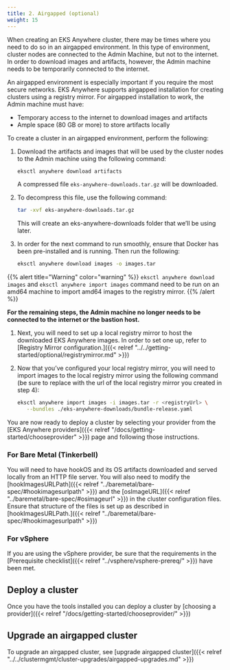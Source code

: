 ```yaml
---
title: 2. Airgapped (optional)
weight: 15
---
```


When creating an EKS Anywhere cluster, there may be times where you need to do so in an airgapped
environment.
In this type of environment, cluster nodes are connected to the Admin Machine, but not to the
internet.
In order to download images and artifacts, however, the Admin machine needs to be temporarily
connected to the internet.

An airgapped environment is especially important if you require the most secure networks.
EKS Anywhere supports airgapped installation for creating clusters using a registry mirror.
For airgapped installation to work, the Admin machine must have:

* Temporary access to the internet to download images and artifacts
* Ample space (80 GB or more) to store artifacts locally


To create a cluster in an airgapped environment, perform the following:

1. Download the artifacts and images that will be used by the cluster nodes to the Admin machine using the following command:
   ```bash
   eksctl anywhere download artifacts
   ```
   A compressed file `eks-anywhere-downloads.tar.gz` will be downloaded.

1. To decompress this file, use the following command:
   ```bash
   tar -xvf eks-anywhere-downloads.tar.gz
   ```
   This will create an eks-anywhere-downloads folder that we’ll be using later.

1. In order for the next command to run smoothly, ensure that Docker has been pre-installed and is running. Then run the following:
   ```bash
   eksctl anywhere download images -o images.tar
   ```

{{% alert title="Warning" color="warning" %}}
`eksctl anywhere download images` and `eksctl anywhere import images` command need to be run on an amd64 machine to import amd64 images to the registry mirror.
{{% /alert %}}

   **For the remaining steps, the Admin machine no longer needs to be connected to the internet or the bastion host.**

1. Next, you will need to set up a local registry mirror to host the downloaded EKS Anywhere images. In order to set one up, refer to [Registry Mirror configuration.]({{< relref "../../getting-started/optional/registrymirror.md" >}})

1. Now that you’ve configured your local registry mirror, you will need to import images to the local registry mirror using the following command (be sure to replace <registryUrl> with the url of the local registry mirror you created in step 4):
   ```bash
   eksctl anywhere import images -i images.tar -r <registryUrl> \
      --bundles ./eks-anywhere-downloads/bundle-release.yaml
   ```
You are now ready to deploy a cluster by selecting your provider from the [EKS Anywhere providers]({{< relref "/docs/getting-started/chooseprovider" >}}) page and following those instructions.

### For Bare Metal (Tinkerbell)
You will need to have hookOS and its OS artifacts downloaded and served locally from an HTTP file server.
You will also need to modify the [hookImagesURLPath]({{< relref "../baremetal/bare-spec/#hookimagesurlpath" >}}) and the [osImageURL]({{< relref "../baremetal/bare-spec/#osimageurl" >}}) in the cluster configuration files.
Ensure that structure of the files is set up as described in [hookImagesURLPath.]({{< relref "../baremetal/bare-spec/#hookimagesurlpath" >}})

### For vSphere
If you are using the vSphere provider, be sure that the requirements in the
[Prerequisite checklist]({{< relref "../vsphere/vsphere-prereq/" >}}) have been met.

## Deploy a cluster

Once you have the tools installed you can deploy a cluster by [choosing a provider]({{< relref "/docs/getting-started/chooseprovider/" >}})

## Upgrade an airgapped cluster

To upgrade an airgapped cluster, see [upgrade airgapped cluster]({{< relref "../../clustermgmt/cluster-upgrades/airgapped-upgrades.md" >}})
